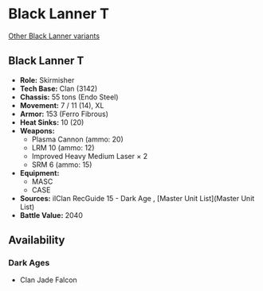# Black Lanner T 

[Other Black Lanner variants](../black_lanner.md) 

## Black Lanner T 

- **Role:** Skirmisher 
- **Tech Base:** Clan (3142) 
- **Chassis:** 55 tons (Endo Steel) 
- **Movement:** 7 / 11 (14), XL 
- **Armor:** 153 (Ferro Fibrous) 
- **Heat Sinks:** 10 (20) 
- **Weapons:** 
  - Plasma Cannon (ammo: 20) 
  - LRM 10 (ammo: 12) 
  - Improved Heavy Medium Laser × 2 
  - SRM 6 (ammo: 15) 
- **Equipment:** 
  - MASC 
  - CASE 
- **Sources:** ilClan RecGuide 15 - Dark Age , [Master Unit List](Master Unit List) 
- **Battle Value:** 2040 

## Availability 

### Dark Ages 

- Clan Jade Falcon 


